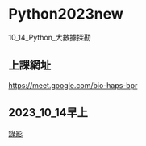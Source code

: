 # Python2023new
10_14_Python_大數據探勘

## 上課網址
https://meet.google.com/bio-haps-bpr

## 2023_10_14早上
[錄影](https://youtube.com/live/YWTf5MMuTlY)
